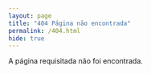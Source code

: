 ```yaml
---
layout: page
title: "404 Página não encontrada"
permalink: /404.html
hide: true
---
```


A página requisitada não foi encontrada.
